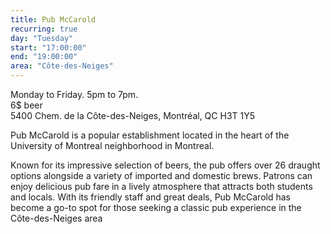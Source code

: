 ```yaml
---
title: Pub McCarold
recurring: true
day: "Tuesday"
start: "17:00:00"
end: "19:00:00"
area: "Côte-des-Neiges"
---
```


Monday to Friday. 5pm to 7pm.<br>6$ beer<br>5400 Chem. de la Côte-des-Neiges, Montréal, QC H3T 1Y5

<!-- more -->

Pub McCarold is a popular establishment located in the heart of the University of Montreal neighborhood in Montreal. 

Known for its impressive selection of beers, the pub offers over 26 draught options alongside a variety of imported and domestic brews. Patrons can enjoy delicious pub fare in a lively atmosphere that attracts both students and locals. With its friendly staff and great deals, Pub McCarold has become a go-to spot for those seeking a classic pub experience in the Côte-des-Neiges area
